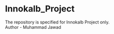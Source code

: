 # Innokalb_Project

The repository is specified for Innokalb Project only.
<br>
Author - Muhammad Jawad
